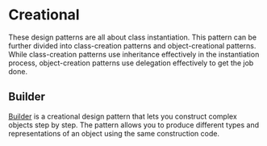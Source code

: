 # Creational

These design patterns are all about class instantiation. This pattern can be further divided into class-creation patterns and object-creational patterns. While class-creation patterns use inheritance effectively in the instantiation process, object-creation patterns use delegation effectively to get the job done.

## Builder

[Builder](Creational/Builder/README.md) is a creational design pattern that lets you construct complex objects step by step. The pattern allows you to produce different types and representations of an object using the same construction code.

